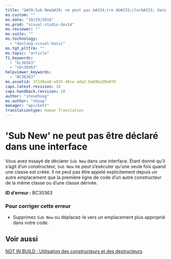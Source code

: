 ```yaml
---
title: "&#39;Sub New&#39; ne peut pas &#234;tre d&#233;clar&#233; dans une interface | Microsoft Docs"
ms.custom: ""
ms.date: "10/29/2016"
ms.prod: "visual-studio-dev14"
ms.reviewer: ""
ms.suite: ""
ms.technology: 
  - "devlang-visual-basic"
ms.tgt_pltfrm: ""
ms.topic: "article"
f1_keywords: 
  - "bc30363"
  - "vbc30363"
helpviewer_keywords: 
  - "BC30363"
ms.assetid: 371d9aa8-a935-48ce-ada2-0a69ba20e070
caps.latest.revision: 10
caps.handback.revision: 10
author: "stevehoag"
ms.author: "shoag"
manager: "wpickett"
translationtype: Human Translation
---
```

# &#39;Sub New&#39; ne peut pas &#234;tre d&#233;clar&#233; dans une interface
Vous avez essayé de déclarer `Sub New` dans une interface. Étant donné qu’il s’agit d’un constructeur, `Sub New` ne peut s’exécuter qu’une seule fois quand une classe est créée. Il ne peut pas être appelé explicitement depuis un autre emplacement que la première ligne de code d’un autre constructeur de la même classe ou d’une classe dérivée.  
  
 **ID d’erreur :** BC30363  
  
### Pour corriger cette erreur  
  
-   Supprimez `Sub New` ou déplacez\-le vers un emplacement plus approprié dans votre code.  
  
## Voir aussi  
 [NOT IN BUILD : Utilisation des constructeurs et des destructeurs](http://msdn.microsoft.com/fr-fr/548eebe1-86c4-4377-b2f5-447cb8be3d90)